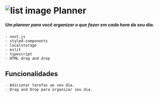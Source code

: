 # <img src="https://img.icons8.com/dusk/40/000000/list--v1.png" alt="list image"/> Planner

##### **Um planner para você organizar o que fazer em cada hora do seu dia.**

    - next.js
    - styled-components
    - localstorage
    - eslit
    - typescript
    - HTML drag and drop

## Funcionalidades

    - Adicionar tarefas ao seu dia.
    - Drag and Drop para organizar seu dia.
